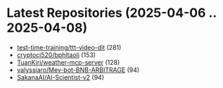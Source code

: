 # Latest Repositories (2025-04-06 .. 2025-04-08)

- [test-time-training/ttt-video-dit](https://github.com/test-time-training/ttt-video-dit) (281)
- [cryptocj520/bphltaoli](https://github.com/cryptocj520/bphltaoli) (153)
- [TuanKiri/weather-mcp-server](https://github.com/TuanKiri/weather-mcp-server) (128)
- [valyssiaro/Mev-bot-BNB-ARBITRAGE](https://github.com/valyssiaro/Mev-bot-BNB-ARBITRAGE) (94)
- [SakanaAI/AI-Scientist-v2](https://github.com/SakanaAI/AI-Scientist-v2) (94)

